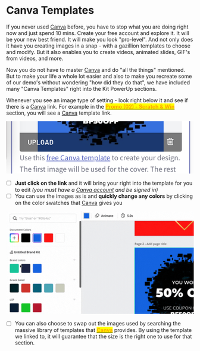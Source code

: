 # Canva Templates

If you never used [Canva](https://www.canva.com/join/sprinting-writer-chords) before, you have to stop what you are doing right now and just spend 10 mins. Create your free account and explore it. It will be your new best friend. It will make you look "pro-level". And not only does it have you creating images in a snap - with a gazillion templates to choose and modify. But it also enables you to create videos, animated slides, GIF's from videos, and more.

Now you do not have to master [Canva](https://www.canva.com/join/sprinting-writer-chords) and do "all the things" mentioned. But to make your life a whole lot easier and also to make you recreate some of our demo's without wondering "how did they do that", we have included many  "Canva Templates" right into the Kit PowerUp sections.

Whenever you see an image type of setting - look right below it and see if there is a [Canva](https://www.canva.com/join/sprinting-writer-chords) link. For example in the [<mark style="color:orange;">**Promo (02) - Scratch & Win**</mark> ](../../kit-powerups/promos-kit/02-scratch-and-win.md)section, you will see a [Canva](https://www.canva.com/join/sprinting-writer-chords) template link.

![](<../../.gitbook/assets/Screen Shot 2021-10-23 at 5.03.24 PM.png>)

* [ ] **Just click on the link** and it will bring your right into the template for you to edit _(you must have a_ [_Canva account_](https://www.canva.com/join/sprinting-writer-chords) _and be signed in)_
* [ ] You can use the images as is and **quickly change any colors** by clicking on the color swatches that [Canva](https://www.canva.com/join/sprinting-writer-chords) gives you

![](<../../.gitbook/assets/Untitled design (12).gif>)

* [ ] You can also choose to swap out the images used by searching the massive library of templates that [<mark style="color:orange;">**Canva**</mark>](https://www.canva.com/join/sprinting-writer-chords) provides. By using the template we linked to, it will guarantee that the size is the right one to use for that section.
